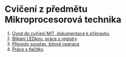 # Cvičení z předmětu Mikroprocesorová technika

1. [Úvod do cvičení MIT, dokumentace k přípravku](01_Uvod.md)
2. [Blikání LEDkou, práce s registry](02_Blikani_LED.md)
3. [Převody soustav, bitové operace](03_Bitove_operace.md)
4. [Práce s tlačítky](04_Tlacitka_podminky.md)
